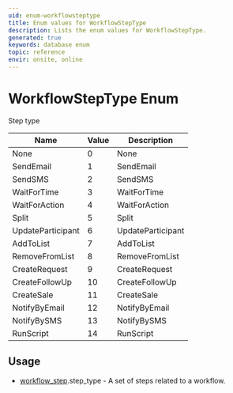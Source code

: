 ```yaml
---
uid: enum-workflowsteptype
title: Enum values for WorkflowStepType
description: Lists the enum values for WorkflowStepType.
generated: true
keywords: database enum
topic: reference
envir: onsite, online
---
```


# WorkflowStepType Enum

Step type

| Name | Value | Description |
|------|-------|-------------|
|None|0|None|
|SendEmail|1|SendEmail|
|SendSMS|2|SendSMS|
|WaitForTime|3|WaitForTime|
|WaitForAction|4|WaitForAction|
|Split|5|Split|
|UpdateParticipant|6|UpdateParticipant|
|AddToList|7|AddToList|
|RemoveFromList|8|RemoveFromList|
|CreateRequest|9|CreateRequest|
|CreateFollowUp|10|CreateFollowUp|
|CreateSale|11|CreateSale|
|NotifyByEmail|12|NotifyByEmail|
|NotifyBySMS|13|NotifyBySMS|
|RunScript|14|RunScript|

## Usage

* [workflow_step](../workflow-step.md).step_type - A set of steps related to a workflow.
